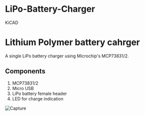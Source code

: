 
# LiPo-Battery-Charger
KiCAD
# Lithium Polymer battery cahrger

A single LiPo battery charger using Microchip's MCP73831/2.

## Components

1. MCP73831/2
2. Micro USB
3. LiPo battery female header
4. LED for charge indication


![Capture](https://user-images.githubusercontent.com/68055267/131791560-788c8eb4-4829-41df-9f99-b05374933ccf.PNG)
